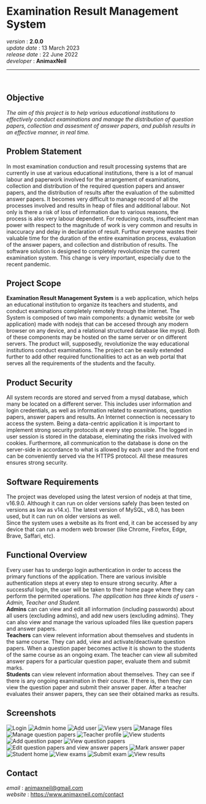 # Examination Result Management System  

*version* : **2.0.0**  
*update date* : 13 March 2023  
*release date* : 22 June 2022  
*developer* : **AnimaxNeil**  

---
<br>

## Objective  
*The aim of this project is to help various educational institutions to effectively conduct examinations and manage the distribution of question papers, collection and assesment of answer papers, and publish results in an effective manner, in real time.*

## Problem Statement  
In most examination conduction and result processing systems that are currently in use at various educational institutions, there is a lot of manual labour and paperwork involved for the arrangement of examinations, collection and distribution of the required question papers and answer papers, and the distribution of results after the evaluation of the submitted answer papers. It becomes very difficult to manage record of all the processes involved and results in heap of files and additional labour. Not only is there a risk of loss of information due to various reasons, the process is also very labour dependent. For reducing costs, insuffecient man power with respect to the magnitude of work is very common and results in inaccuracy and delay in declaration of result. Furthur everyone wastes their valuable time for the duration of the entire examination process, evaluation of the answer papers, and collection and distribution of results. The software solution is designed to completely revolutionize the current examination system. This change is very important, especially due to the recent pandemic.  

## Project Scope  
**Examination Result Management System** is a web application, which helps an educational institution to organize its teachers and students, and conduct examinations completely remotely through the internet. The System is composed of two main components: a dynamic website (or web application) made with nodejs that can be accesed through any modern browser on any device, and a relational structured database like mysql. Both of these components may be hosted on the same server or on different servers. The product will, supposedly, revolutionize the way educational institutions conduct examinations. The project can be easily extended further to add other required functionalities to act as an web portal that serves all the requirements of the students and the faculty.  

## Product Security  
All system records are stored and served from a mysql database, which many be located on a different server. This includes user information and login credentials, as well as information related to examinations, question papers, answer papers and results. An Internet connection is necessary to access the system. Being a data-centric application it is important to implement strong security protocols at every step possible. The logged in user session is stored in the database, eleminating the risks involved with cookies. Furthermore, all communication to the database is done on the server-side in accordance to what is allowed by each user and the front end can be conveniently served via the HTTPS protocol. All these measures ensures strong security.  

## Software Requirements  
The project was developed using the latest version of nodejs at that time, v16.9.0. Although it can run on older versions safely (has been tested on versions as low as v14.x). The latest version of MySQL, v8.0, has been used, but it can run on older versions as well.  
Since the system uses a website as its front end, it can be accessed by any device that can run a modern web browser (like Chrome, Firefox, Edge, Brave, Saffari, etc).  

## Functional Overview  
Every user has to undergo login authentication in order to access the primary functions of the application. There are various invisible authentication steps at every step to ensure strong security. After a successful login, the user will be taken to their home page where they can perform the permited operations. *The application has three kinds of users - Admin, Teacher and Student.*  
**Admins** can can view and edit all information (including passwords) about all users (excluding admins), and add new users (excluding admins). They can also view and manage the various uploaded files like question papers and answer papers.  
**Teachers** can view relevent information about themselves and students in the same course. They can add, view and activate/deactivate question papers. When a question paper becomes active it is shown to the students of the same course as an ongoing exam. The teacher can view all submited answer papers for a particular question paper, evaluate them and submit marks.  
**Students** can view relevent information about themselves. They can see if there is any ongoing examination in their course. If there is, then they can view the question paper and submit their answer paper. After a teacher evaluates their answer papers, they can see their obtained marks as results.  

## Screenshots  
![Login](./README/user-login.png "Login")
![Admin home](./README/admin-home.png "Admin home")
![Add user](./README/add-user.png "Add user")
![View ysers](./README/list-users.png "View users")
![Manage files](./README/manage-files.png "Manage files")
![Manage question papers](./README/manage-question-papers.png "Manage question papers")
![Teacher profile](./README/teacher-profile.png "Teacher profile")
![View students](./README/list-students.png "view students")
![Add question paper](./README/add-question-paper.png "Add question paper")
![View question papers](./README/list-question-papers.png "View question papers")
![Edit question papers and view answer papers](./README/edit-question-paper.png "Edit question paper and view answer papers")
![Mark answer paper](./README/mark-answer-paper.png "Mark answer paper")
![Student home](./README/student-home.png "Student home")
![View exams](./README/list-exams.png "View exams")
![Submit exam](./README/submit-exam.png "Submit exam")
![View results](./README/list-results.png "View results")

## Contact  
*email* : animaxneil@gmail.com  
*website* : https://www.animaxneil.com/contact  
